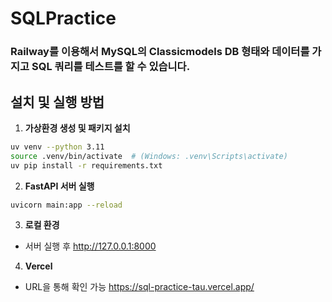 # SQLPractice

###  Railway를 이용해서 MySQL의 Classicmodels DB 형태와 데이터를 가지고 SQL 쿼리를 테스트를 할 수 있습니다.

## 설치 및 실행 방법

1. **가상환경 생성 및 패키지 설치**
```bash
uv venv --python 3.11
source .venv/bin/activate  # (Windows: .venv\Scripts\activate)
uv pip install -r requirements.txt
```

2. **FastAPI 서버 실행**
```bash
uvicorn main:app --reload
```

3. **로컬 환경**
- 서버 실행 후 http://127.0.0.1:8000

4. **Vercel**
- URL을 통해 확인 가능 https://sql-practice-tau.vercel.app/


